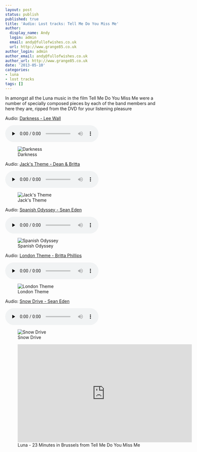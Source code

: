 ```yaml
---
layout: post
status: publish
published: true
title: 'Audio: Lost tracks: Tell Me Do You Miss Me'
author:
  display_name: Andy
  login: admin
  email: andy@fullofwishes.co.uk
  url: http://www.grange85.co.uk
author_login: admin
author_email: andy@fullofwishes.co.uk
author_url: http://www.grange85.co.uk
date: '2013-05-10'
categories:
- luna
- lost tracks
tags: []
---
```

<p>In amongst all the Luna music in the film Tell Me Do You Miss Me were a number of specially composed pieces by each of the band members and here they are, ripped from the DVD for your listening pleasure</p>

<div class="well"><p class="audio">Audio: <a href="https://media.fullofwishes.co.uk/02-luna/audio/tmdymm/02-lee-wall-darkness.mp3">Darkness - Lee Wall</a></p><audio controls="controls" preload="none" src="https://media.fullofwishes.co.uk/02-luna/audio/tmdymm/02-lee-wall-darkness.mp3"></audio></div>
<figure class="caption aligncenter"><img src="https://media.fullofwishes.co.uk/02-luna/pictures/tmdymm_darkness_01.jpg" alt="Darkness" /><figcaption class="caption-text">Darkness</figcaption></figure>

<div class="well"><p class="audio">Audio: <a href="https://media.fullofwishes.co.uk/02-luna/audio/tmdymm/03-dean-and-britta-jacks-theme.mp3">Jack's Theme - Dean & Britta</a></p><audio controls="controls" preload="none" src="https://media.fullofwishes.co.uk/02-luna/audio/tmdymm/03-dean-and-britta-jacks-theme.mp3"></audio></div>
<figure class="caption aligncenter"><img src="https://media.fullofwishes.co.uk/02-luna/pictures/tmdymm_jackstheme_01.jpg" alt="Jack's Theme" /><figcaption class="caption-text">Jack's Theme</figcaption></figure>

<div class="well"><p class="audio">Audio: <a href="https://media.fullofwishes.co.uk/02-luna/audio/tmdymm/06-sean-eden-spanish-odyssey.mp3">Spanish Odyssey - Sean Eden</a></p><audio controls="controls" preload="none" src="https://media.fullofwishes.co.uk/02-luna/audio/tmdymm/06-sean-eden-spanish-odyssey.mp3"></audio></div>
<figure class="caption aligncenter"><img src="https://media.fullofwishes.co.uk/02-luna/pictures/tmdymm_spanishodyssey_01.jpg" alt="Spanish Odyssey" /><figcaption class="caption-text">Spanish Odyssey</figcaption></figure>

<div class="well"><p class="audio">Audio: <a href="https://media.fullofwishes.co.uk/02-luna/audio/tmdymm/08-britta-phillips-london-theme.mp3">London Theme - Britta Phillips</a></p><audio controls="controls" preload="none" src="https://media.fullofwishes.co.uk/02-luna/audio/tmdymm/08-britta-phillips-london-theme.mp3"></audio></div>
<figure class="caption aligncenter"><img src="https://media.fullofwishes.co.uk/02-luna/pictures/tmdymm_londontheme_02.jpg" alt="London Theme" /><figcaption class="caption-text">London Theme</figcaption></figure>

<div class="well"><p class="audio">Audio: <a href="https://media.fullofwishes.co.uk/02-luna/audio/tmdymm/11-sean-eden-snow-drive.mp3">Snow Drive - Sean Eden</a></p><audio controls="controls" preload="none" src="https://media.fullofwishes.co.uk/02-luna/audio/tmdymm/11-sean-eden-snow-drive.mp3"></audio></div>
<figure class="caption aligncenter"><img src="https://media.fullofwishes.co.uk/02-luna/pictures/tmdymm_snowdrive_01.jpg" alt="Snow Drive" /><figcaption class="caption-text">Snow Drive</figcaption></figure>

<figure class="caption aligncenter"><iframe width="560" height="315" src="https://www.youtube.com/embed/81Sv57rbujA" frameborder="0" allowfullscreen></iframe><figcaption class="caption-text">Luna - 23 Minutes in Brussels from Tell Me Do You Miss Me</figcaption></figure>
